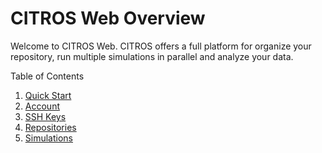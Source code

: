 # CITROS Web Overview

Welcome to CITROS Web. CITROS offers a full platform for organize your repository, run multiple simulations in parallel and analyze your data.

Table of Contents
1. [Quick Start](./quickstart/quick_tbd.md)
2. [Account](../docs/authentication/account/account_login.md)
3. [SSH Keys](../docs/authentication/ssh/ssh_overview.md)
4. [Repositories](../docs/repos/repos_overview.md)
5. [Simulations](../docs/simulations/sim_overview.md)